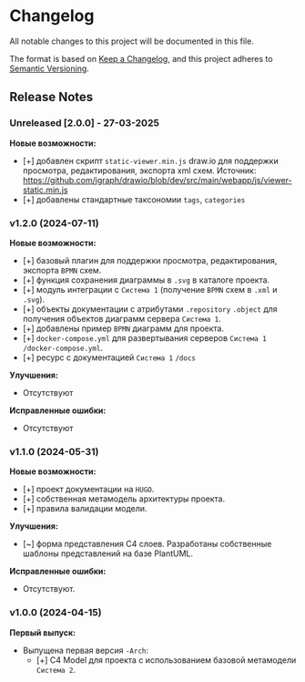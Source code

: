 # Changelog

All notable changes to this project will be documented in this file.

The format is based on [Keep a Changelog](https://keepachangelog.com/en/1.1.0/),
and this project adheres to [Semantic Versioning](https://semver.org/spec/v2.0.0.html).

## Release Notes

### Unreleased [2.0.0] - 27-03-2025
**Новые возможности:**
- [+] добавлен скрипт `static-viewer.min.js` draw.io для поддержки просмотра, редактирования, экспорта xml схем.
  Источник: https://github.com/jgraph/drawio/blob/dev/src/main/webapp/js/viewer-static.min.js
- [+] добавлены стандартные таксономии `tags`, `categories`

### v1.2.0 (2024-07-11)

**Новые возможности:**
- [+] базовый плагин для поддержки просмотра, редактирования, экспорта `BPMN` схем.
- [+] функция сохранения диаграммы в `.svg` в каталоге проекта.
- [+] модуль интеграции с `Система 1` (получение `BPMN` схем в `.xml` и `.svg`).
- [+] объекты документации с атрибутами `.repository` `.object` для получения объектов диаграмм сервера `Система 1`.
- [+] добавлены пример `BPMN` диаграмм для проекта.
- [+] `docker-compose.yml` для развертывания серверов `Система 1` `/docker-compose.yml`.
- [+] ресурс с документацией `Система 1` `/docs`

**Улучшения:**
- Отсутствуют

**Исправленные ошибки:**
- Отсутствуют

### v1.1.0 (2024-05-31)

**Новые возможности:**
- [+] проект документации на `HUGO`.
- [+] собственная метамодель архитектуры проекта.
- [+] правила валидации модели.

**Улучшения:**
- [~] форма представления C4 слоев. Разработаны собственные шаблоны представлений на базе PlantUML.

**Исправленные ошибки:**
- Отсутствуют.

### v1.0.0 (2024-04-15)

**Первый выпуск:**
- Выпущена первая версия `-Arch`:
    - [+] C4 Model для проекта с использованием базовой метамодели `Система 2`.
